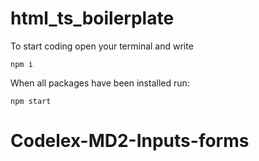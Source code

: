 # html_ts_boilerplate
To start coding open your terminal and write
```
npm i
```

When all packages have been installed run:
```
npm start
```
# Codelex-MD2-Inputs-forms
